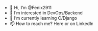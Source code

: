 - 👋 Hi, I’m @Fenix2911
- 👀 I’m interested in DevOps/Backend
- 🌱 I’m currently learning C/Django
- 📫 How to reach me? Here or on LinkedIn 

<!---
Fenix2911/Fenix2911 is a ✨ special ✨ repository because its `README.md` (this file) appears on your GitHub profile.
You can click the Preview link to take a look at your changes.
--->
